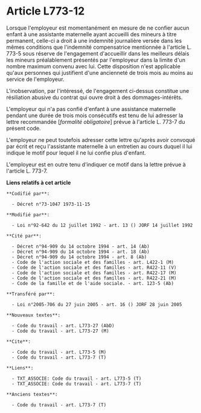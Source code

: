 # Article L773-12

Lorsque l'employeur est momentanément en mesure de ne confier aucun enfant à une assistante maternelle ayant accueilli des
mineurs à titre permanent, celle-ci a droit à une indemnité journalière versée dans les mêmes conditions que l'indemnité
compensatrice mentionnée à l'article L. 773-5 sous réserve de l'engagement d'accueillir dans les meilleurs délais les mineurs
préalablement présentés par l'employeur dans la limite d'un nombre maximum convenu avec lui. Cette disposition n'est
applicable qu'aux personnes qui justifient d'une ancienneté de trois mois au moins au service de l'employeur.

L'inobservation, par l'intéressé, de l'engagement ci-dessus constitue une résiliation abusive du contrat qui ouvre droit à
des dommages-intérêts.

L'employeur qui n'a pas confié d'enfant à une assistance maternelle pendant une durée de trois mois consécutifs est tenu de
lui adresser la lettre recommandée [*formalité obligatoire*] prévue à l'article L. 773-7 du présent code.

L'employeur ne peut toutefois adresser cette lettre qu'après avoir convoqué par écrit et reçu l'assistante maternelle à un
entretien au cours duquel il lui indique le motif pour lequel il ne lui confie plus d'enfant.

L'employeur est en outre tenu d'indiquer ce motif dans la lettre prévue à l'article L. 773-7.

**Liens relatifs à cet article**

	**Codifié par**:

	  - Décret n°73-1047 1973-11-15

	**Modifié par**:

	  - Loi n°92-642 du 12 juillet 1992 - art. 13 () JORF 14 juillet 1992

	**Cité par**:

	  - Décret n°94-909 du 14 octobre 1994 - art. 14 (Ab)
	  - Décret n°94-909 du 14 octobre 1994 - art. 18 (Ab)
	  - Décret n°94-909 du 14 octobre 1994 - art. 8 (Ab)
	  - Code de l'action sociale et des familles - art. L422-1 (M)
	  - Code de l'action sociale et des familles - art. R422-11 (V)
	  - Code de l'action sociale et des familles - art. R422-17 (M)
	  - Code de l'action sociale et des familles - art. R422-21 (M)
	  - Code de la famille et de l'aide sociale. - art. 123-5 (Ab)

	**Transféré par**:

	  - Loi n°2005-706 du 27 juin 2005 - art. 16 () JORF 28 juin 2005

	**Nouveaux textes**:

	  - Code du travail - art. L773-27 (AbD)
	  - Code du travail - art. L773-27 (M)

	**Cite**:

	  - Code du travail - art. L773-5 (M)
	  - Code du travail - art. L773-7 (T)

	**Liens**:

	  - TXT_ASSOCIE: Code du travail - art. L773-5 (T)
	  - TXT_ASSOCIE: Code du travail - art. L773-7 (T)

	**Anciens textes**:

	  - Code du travail - art. L773-7 (T)
